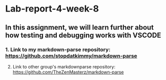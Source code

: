 # Lab-report-4-week-8

## In this assignment, we will learn further about how testing and debugging works with VSCODE

### 1. Link to my markdown-parse repository: https://github.com/stopdatkimmy/markdown-parse

2. Link to other group's markdownparse repository: https://github.com/TheZenMasterz/markdown-parse



